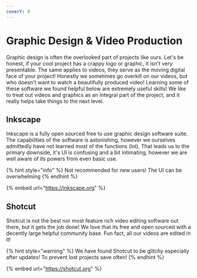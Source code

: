 ```yaml
---
coverY: 0
---
```


# Graphic Design & Video Production

Graphic design is often the overlooked part of projects like ours. Let's be honest, if your cool project has a crappy logo or graphic, it isn't very presentable. The same applies to videos, they serve as the moving digital face of your project! Honestly we sometimes go overkill on our videos, but who doesn't want to watch a beautifully produced video! Learning some of these software we found helpful below are extremely useful skills! We like to treat out videos and graphics as an integral part of the project, and it really helps take things to the next level.

## Inkscape

Inkscape is a fully open sourced free to use graphic design software suite. The capabilities of the software is astonishing, however we ourselves admittedly have not learned most of the functions (lol). That leads us to the primary downside, it's UI is confusing and a bit intimating, however we are well aware of its powers from even basic use.

{% hint style="info" %}
Not recommended for new users! The UI can be overwhelming
{% endhint %}

{% embed url="https://inkscape.org" %}

## Shotcut

Shotcut is not the best nor most feature rich video editing software out there, but it gets the job done! We love that its free and open sourced with a decently large helpful community base. Fun fact, all our videos are edited in it!

{% hint style="warning" %}
We have found Shotcut to be glitchy especially after updates! To prevent lost projects save often!
{% endhint %}

{% embed url="https://shotcut.org" %}
